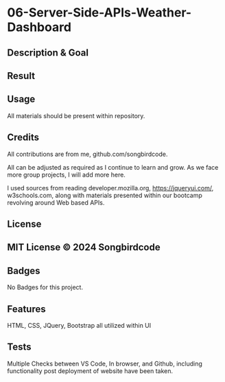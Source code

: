 # 06-Server-Side-APIs-Weather-Dashboard

## Description & Goal



## Result



## Usage

All materials should be present within repository. 

## Credits

All contributions are from me, github.com/songbirdcode.

All can be adjusted as required as I continue to learn and grow. As we face more group projects, I will add more here. 

I used sources from reading developer.mozilla.org, https://jqueryui.com/, w3schools.com, along with materials presented within our bootcamp revolving around Web based APIs.

## License

MIT License © 2024 Songbirdcode
---

## Badges

No Badges for this project. 

## Features

HTML, CSS, JQuery, Bootstrap all utilized within UI

## Tests

Multiple Checks between VS Code, In browser, and Github, including functionality post deployment of website have been taken. 
